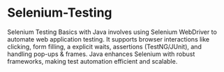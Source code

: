# Selenium-Testing
Selenium Testing Basics with Java involves using Selenium WebDriver to automate web application testing. It supports browser interactions like clicking, form filling, a explicit waits, assertions (TestNG/JUnit), and handling pop-ups &amp; frames. Java enhances Selenium with robust frameworks, making test automation efficient and scalable.
